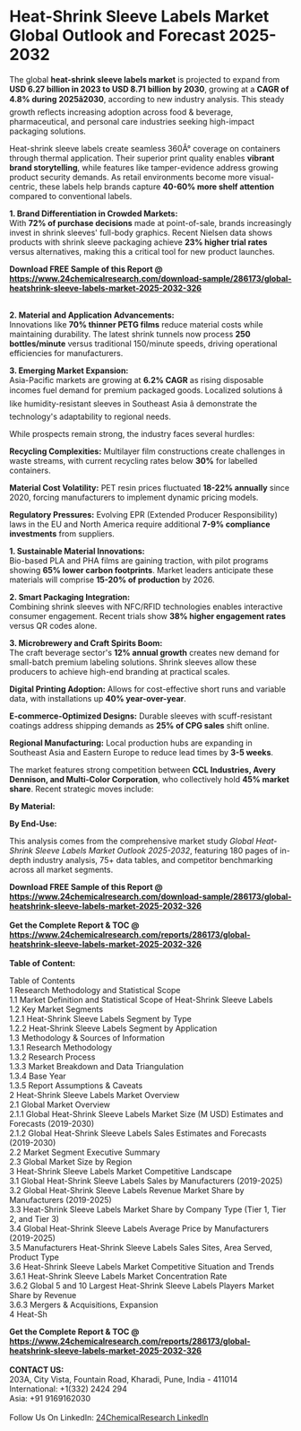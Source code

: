 <h1>Heat-Shrink Sleeve Labels Market Global Outlook and Forecast 2025-2032</h1><p>The global <strong>heat-shrink sleeve labels market</strong> is projected to expand from <strong>USD 6.27 billion in 2023 to USD 8.71 billion by 2030</strong>, growing at a <strong>CAGR of 4.8% during 2025â2030</strong>, according to new industry analysis. This steady growth reflects increasing adoption across food &amp; beverage, pharmaceutical, and personal care industries seeking high-impact packaging solutions.</p><p>Heat-shrink sleeve labels create seamless 360Â° coverage on containers through thermal application. Their superior print quality enables <strong>vibrant brand storytelling</strong>, while features like tamper-evidence address growing product security demands. As retail environments become more visual-centric, these labels help brands capture <strong>40-60% more shelf attention</strong> compared to conventional labels.</p><p><strong>1. Brand Differentiation in Crowded Markets:</strong><br>
With <strong>72% of purchase decisions</strong> made at point-of-sale, brands increasingly invest in shrink sleeves' full-body graphics. Recent Nielsen data shows products with shrink sleeve packaging achieve <strong>23% higher trial rates</strong> versus alternatives, making this a critical tool for new product launches.</p><div><b>Download FREE Sample of this Report @ 
            <a href="https://www.24chemicalresearch.com/download-sample/286173/global-heatshrink-sleeve-labels-market-2025-2032-326">
            https://www.24chemicalresearch.com/download-sample/286173/global-heatshrink-sleeve-labels-market-2025-2032-326</a></b></div><br><p><strong>2. Material and Application Advancements:</strong><br>
Innovations like <strong>70% thinner PETG films</strong> reduce material costs while maintaining durability. The latest shrink tunnels now process <strong>250 bottles/minute</strong> versus traditional 150/minute speeds, driving operational efficiencies for manufacturers.</p><p><strong>3. Emerging Market Expansion:</strong><br>
Asia-Pacific markets are growing at <strong>6.2% CAGR</strong> as rising disposable incomes fuel demand for premium packaged goods. Localized solutions â like humidity-resistant sleeves in Southeast Asia â demonstrate the technology's adaptability to regional needs.</p><p>While prospects remain strong, the industry faces several hurdles:</p><p><strong>Recycling Complexities:</strong> Multilayer film constructions create challenges in waste streams, with current recycling rates below <strong>30%</strong> for labelled containers.</p><p><strong>Material Cost Volatility:</strong> PET resin prices fluctuated <strong>18-22% annually</strong> since 2020, forcing manufacturers to implement dynamic pricing models.</p><p><strong>Regulatory Pressures:</strong> Evolving EPR (Extended Producer Responsibility) laws in the EU and North America require additional <strong>7-9% compliance investments</strong> from suppliers.</p><p><strong>1. Sustainable Material Innovations:</strong><br>
Bio-based PLA and PHA films are gaining traction, with pilot programs showing <strong>65% lower carbon footprints</strong>. Market leaders anticipate these materials will comprise <strong>15-20% of production</strong> by 2026.</p><p><strong>2. Smart Packaging Integration:</strong><br>
Combining shrink sleeves with NFC/RFID technologies enables interactive consumer engagement. Recent trials show <strong>38% higher engagement rates</strong> versus QR codes alone.</p><p><strong>3. Microbrewery and Craft Spirits Boom:</strong><br>
The craft beverage sector's <strong>12% annual growth</strong> creates new demand for small-batch premium labeling solutions. Shrink sleeves allow these producers to achieve high-end branding at practical scales.</p><p><strong>Digital Printing Adoption:</strong> Allows for cost-effective short runs and variable data, with installations up <strong>40% year-over-year</strong>.</p><p><strong>E-commerce-Optimized Designs:</strong> Durable sleeves with scuff-resistant coatings address shipping demands as <strong>25% of CPG sales</strong> shift online.</p><p><strong>Regional Manufacturing:</strong> Local production hubs are expanding in Southeast Asia and Eastern Europe to reduce lead times by <strong>3-5 weeks</strong>.</p><p>The market features strong competition between <strong>CCL Industries, Avery Dennison, and Multi-Color Corporation</strong>, who collectively hold <strong>45% market share</strong>. Recent strategic moves include:</p><p><strong>By Material:</strong></p><p><strong>By End-Use:</strong></p><p>This analysis comes from the comprehensive market study <em>Global Heat-Shrink Sleeve Labels Market Outlook 2025-2032</em>, featuring 180 pages of in-depth industry analysis, 75+ data tables, and competitor benchmarking across all market segments.</p><div><b>Download FREE Sample of this Report @ 
            <a href="https://www.24chemicalresearch.com/download-sample/286173/global-heatshrink-sleeve-labels-market-2025-2032-326">
            https://www.24chemicalresearch.com/download-sample/286173/global-heatshrink-sleeve-labels-market-2025-2032-326</a></b></div><br><div><b>Get the Complete Report & TOC @ 
            <a href="https://www.24chemicalresearch.com/reports/286173/global-heatshrink-sleeve-labels-market-2025-2032-326">
            https://www.24chemicalresearch.com/reports/286173/global-heatshrink-sleeve-labels-market-2025-2032-326</a></b></div><br>
            <b>Table of Content:</b><p>Table of Contents<br />
1 Research Methodology and Statistical Scope<br />
1.1 Market Definition and Statistical Scope of Heat-Shrink Sleeve Labels<br />
1.2 Key Market Segments<br />
1.2.1 Heat-Shrink Sleeve Labels Segment by Type<br />
1.2.2 Heat-Shrink Sleeve Labels Segment by Application<br />
1.3 Methodology & Sources of Information<br />
1.3.1 Research Methodology<br />
1.3.2 Research Process<br />
1.3.3 Market Breakdown and Data Triangulation<br />
1.3.4 Base Year<br />
1.3.5 Report Assumptions & Caveats<br />
2 Heat-Shrink Sleeve Labels Market Overview<br />
2.1 Global Market Overview<br />
2.1.1 Global Heat-Shrink Sleeve Labels Market Size (M USD) Estimates and Forecasts (2019-2030)<br />
2.1.2 Global Heat-Shrink Sleeve Labels Sales Estimates and Forecasts (2019-2030)<br />
2.2 Market Segment Executive Summary<br />
2.3 Global Market Size by Region<br />
3 Heat-Shrink Sleeve Labels Market Competitive Landscape<br />
3.1 Global Heat-Shrink Sleeve Labels Sales by Manufacturers (2019-2025)<br />
3.2 Global Heat-Shrink Sleeve Labels Revenue Market Share by Manufacturers (2019-2025)<br />
3.3 Heat-Shrink Sleeve Labels Market Share by Company Type (Tier 1, Tier 2, and Tier 3)<br />
3.4 Global Heat-Shrink Sleeve Labels Average Price by Manufacturers (2019-2025)<br />
3.5 Manufacturers Heat-Shrink Sleeve Labels Sales Sites, Area Served, Product Type<br />
3.6 Heat-Shrink Sleeve Labels Market Competitive Situation and Trends<br />
3.6.1 Heat-Shrink Sleeve Labels Market Concentration Rate<br />
3.6.2 Global 5 and 10 Largest Heat-Shrink Sleeve Labels Players Market Share by Revenue<br />
3.6.3 Mergers & Acquisitions, Expansion<br />
4 Heat-Sh</p><div><b>Get the Complete Report & TOC @ 
            <a href="https://www.24chemicalresearch.com/reports/286173/global-heatshrink-sleeve-labels-market-2025-2032-326">
            https://www.24chemicalresearch.com/reports/286173/global-heatshrink-sleeve-labels-market-2025-2032-326</a></b></div><br><b>CONTACT US:</b><br>
            203A, City Vista, Fountain Road, Kharadi, Pune, India - 411014<br>
            International: +1(332) 2424 294<br>
            Asia: +91 9169162030 <br><br>
            Follow Us On LinkedIn: <a href="https://www.linkedin.com/company/24chemicalresearch/">24ChemicalResearch LinkedIn</a>